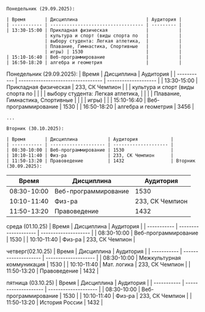     Понедельник (29.09.2025):
    
    | Время       | Дисциплина                         | Аудитория |
    | ----------- | ---------------------------------- | --------- |
    | 13:30-15:00 | Прикладная физическая              |           |
                  | культура и спорт (виды спорта по   |           |
                  | выбору студента: Легкая атлетика,  |           |
                  | Плавание, Гимнастика, Спортивные   |           |
                  | игры) | 1530                       |           |
    | 15:10-16:40 | Веб-программирование               |           |
    | 16:50-18:20 | алгебра и геометрия                |           |
Понедельник (29.09.2025):
| Время       | Дисциплина                         | Аудитория            |
| ----------- | ---------------------------------- | -------------------- |
| 13:30-15:00 | Прикладная физическая              | 233, СК Чемпион      |
|             | культура и спорт (виды спорта по   |                      |
|             | выбору студента: Легкая атлетика,  |                      |
|             | Плавание, Гимнастика, Спортивные   |                      |
|             | игры)                              |                      |
| 15:10-16:40 | Веб-программирование               | 1530                 |
| 16:50-18:20 | алгебра и геометрия                | 3456                 |

    ...
    
    Вторник (30.10.2025):

    | Время       | Дисциплина           | Аудитория            |
    | ----------- | -------------------- | -------------------- |
    | 08:30-10:00 | Веб-программирование | 1530                 |
    | 10:10-11:40 | Физ-ра               | 233, СК Чемпион      |
    | 11:50-13:20 | Правоведение         | 1432                 | Вторник (30.09.2025):
| Время       | Дисциплина                         | Аудитория            |
| ----------- | --------------------               | -------------------- |
| 08:30-10:00 | Веб-программирование               | 1530                 |
| 10:10-11:40 | Физ-ра                             | 233, СК Чемпион      |
| 11:50-13:20 | Правоведение                       | 1432                 | 

среда (01.10.25)
| Время       | Дисциплина                         | Аудитория            |
| ----------- | --------------------               | -------------------- |
| 08:30-10:00 | Веб-программирование               | 1530                 |
| 10:10-11:40 | Физ-ра                             | 233, СК Чемпион      |

четверг(02.10.25)
| Время       | Дисциплина                         | Аудитория            |
| ----------- | --------------------               | -------------------- |
| 08:30-10:00 | Межкультурная коммуникация         | 1530                 |
| 10:10-11:40 | Мат. логика                        | 233, СК Чемпион      |
| 11:50-13:20 | Правоведение                       | 1432                 |

пятница (03.10.25)
| Время       | Дисциплина                         | Аудитория            |
| ----------- | --------------------               | -------------------- |
| 08:30-10:00 | Веб-программирование               | 1530                 |
| 10:10-11:40 | Физ-ра                             | 233, СК Чемпион      |
| 11:50-13:20 | История России                     | 1432                 |
